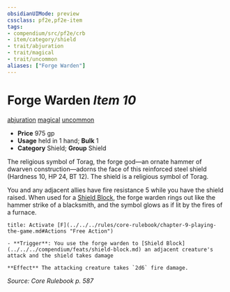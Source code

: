 ```yaml
---
obsidianUIMode: preview
cssclass: pf2e,pf2e-item
tags:
- compendium/src/pf2e/crb
- item/category/shield
- trait/abjuration
- trait/magical
- trait/uncommon
aliases: ["Forge Warden"]
---
```

# Forge Warden *Item 10*  
[abjuration](../../../Rules/traits/abjuration.md)  [magical](../../../Rules/traits/magical.md)  [uncommon](../../../Rules/traits/uncommon.md)  

- **Price** 975 gp
- **Usage** held in 1 hand; **Bulk** 1
- **Category** Shield; **Group** Shield 

The religious symbol of Torag, the forge god—an ornate hammer of dwarven construction—adorns the face of this reinforced steel shield (Hardness 10, HP 24, BT 12). The shield is a religious symbol of Torag.

You and any adjacent allies have fire resistance 5 while you have the shield raised. When used for a [Shield Block](../../feats/shield-block.md), the forge warden rings out like the hammer strike of a blacksmith, and the symbol glows as if lit by the fires of a furnace.

```ad-embed-ability
title: Activate [F](../../../rules/core-rulebook/chapter-9-playing-the-game.md#Actions "Free Action")

- **Trigger**: You use the forge warden to [Shield Block](../../../compendium/feats/shield-block.md) an adjacent creature's attack and the shield takes damage

**Effect** The attacking creature takes `2d6` fire damage.
```

*Source: Core Rulebook p. 587*
